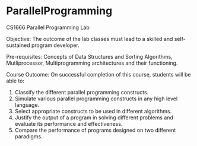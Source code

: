 # ParallelProgramming
CS1666 Parallel Programming Lab

Objective: The outcome of the lab classes must lead to a skilled and self-sustained program developer.

Pre-requisites: Concepts of Data Structures and Sorting Algorithms, Mutliprocessor, Multiprogramming architectures and their functioning.

Course Outcome: On successful completion of this course, students will be able to:
1. Classify the different parallel programming constructs.
2. Simulate various parallel programming constructs in any high level language.
3. Select appropriate constructs to be used in different algorithms.
4. Justify the output of a program in solving different problems and evaluate its performance and effectiveness.
5. Compare the performance of programs designed on two different paradigms. 

